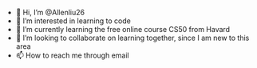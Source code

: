 - 👋 Hi, I’m @Allenliu26
- 👀 I’m interested in learning to code
- 🌱 I’m currently learning the free online course CS50 from Havard
- 💞️ I’m looking to collaborate on learning together, since I am new to this area
- 📫 How to reach me through email

<!---
Allenliu26/Allenliu26 is a ✨ special ✨ repository because its `README.md` (this file) appears on your GitHub profile.
You can click the Preview link to take a look at your changes.
--->

